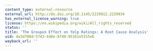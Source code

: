 ```yaml
---
content_type: external-resource
external_url: http://dx.doi.org/10.1145/2229012.2229034
has_external_license_warning: true
license: https://en.wikipedia.org/wiki/All_rights_reserved
status: ''
title: 'The Groupon Effect on Yelp Ratings: A Root Cause Analysis'
uid: 4a3d700d-5743-448e-8f49-95161e5315eb
wayback_url: ''
---
```

